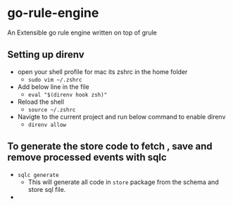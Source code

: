 # go-rule-engine
An Extensible go rule engine written on top of grule


## Setting up direnv
- open your shell profile for mac its zshrc in the home folder
  - `sudo vim ~/.zshrc`
- Add below line in the file
  - `eval "$(direnv hook zsh)"`
- Reload the shell
  - `source ~/.zshrc`
- Navigte to the current project and run below command to enable direnv
  - `direnv allow`

## To generate the store code to fetch , save and remove processed events with sqlc
- `sqlc generate`
  - This will generate all code in `store` package from the schema and store sql file.
- 